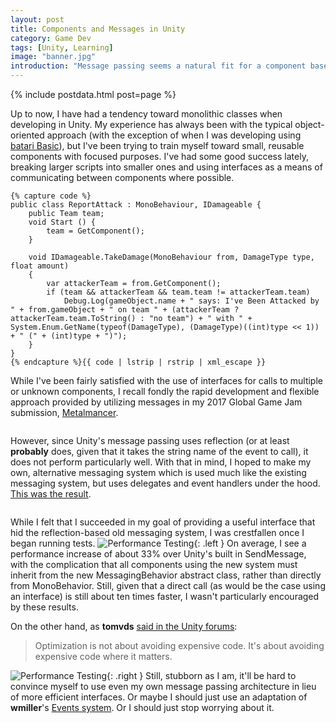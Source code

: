 ```yaml
---
layout: post
title: Components and Messages in Unity
category: Game Dev
tags: [Unity, Learning]
image: "banner.jpg"
introduction: "Message passing seems a natural fit for a component based architecture, but I'm not satisfied with Unity's built in messaging system, so I tried to make my own."
---
```

{% include postdata.html post=page %}

Up to now, I have had a tendency toward monolithic classes when developing in Unity. My experience has always been with the typical object-oriented approach (with the exception of when I was developing using [batari Basic](http://www.randomterrain.com/atari-2600-memories-batari-basic-commands.html)), but I've been trying to train myself toward small, reusable components with focused purposes. I've had some good success lately, breaking larger scripts into smaller ones and using interfaces as a means of communicating between components where possible.
<pre class="line-numbers"><code class="language-csharp">{% capture code %}
public class ReportAttack : MonoBehaviour, IDamageable {
    public Team team;
    void Start () {
		team = GetComponent<Team>();
	}

    void IDamageable.TakeDamage(MonoBehaviour from, DamageType type, float amount)
    {
		var attackerTeam = from.GetComponent<Team>();
		if (team && attackerTeam && team.team != attackerTeam.team)
			Debug.Log(gameObject.name + " says: I've Been Attacked by " + from.gameObject + " on team " + (attackerTeam ? attackerTeam.team.ToString() : "no team") + " with " + System.Enum.GetName(typeof(DamageType), (DamageType)((int)type << 1)) + " (" + (int)type + ")");
    }
}
{% endcapture %}{{ code | lstrip | rstrip | xml_escape }}</code></pre>
While I've been fairly satisfied with the use of interfaces for calls to multiple or unknown components, I recall fondly the rapid development and flexible approach provided by utilizing messages in my 2017 Global Game Jam submission, [Metalmancer](https://globalgamejam.org/2017/games/metalmancer).
<pre data-src="https://reflect.ibrewcode.com/?target=https://raw.githubusercontent.com/nbrosz/gamejam-17/master/Audiomancer/Assets/Scripts/Attack.cs" class="line-numbers language-csharp"></pre>
However, since Unity's message passing uses reflection (or at least **probably** does, given that it takes the string name of the event to call), it does not perform particularly well. With that in mind, I hoped to make my own, alternative messaging system which is used much like the existing messaging system, but uses delegates and event handlers under the hood. [This was the result](https://gist.github.com/nbrosz/a0544d3196765d739f5729bffe6e5b18).
<pre data-src="https://reflect.ibrewcode.com/?target=https://gist.githubusercontent.com/nbrosz/a0544d3196765d739f5729bffe6e5b18/raw/8b4b5d762e3197b46a6dc6c4a8108719a660846d/MessagingBehavior.cs" class="line-numbers language-csharp"></pre>
While I felt that I succeeded in my goal of providing a useful interface that hid the reflection-based old messaging system, I was crestfallen once I began running tests.
![Performance Testing]({{media}}figA.png){: .left }
On average, I see a performance increase of about 33% over Unity's built in SendMessage, with the complication that all components using the new system must inherit from the new MessagingBehavior abstract class, rather than directly from MonoBehavior. Still, given that a direct call (as would be the case using an interface) is still about ten times faster, I wasn't particularly encouraged by these results.

On the other hand, as **tomvds** [said in the Unity forums](https://forum.unity.com/threads/is-sendmessage-really-that-bad.38094/#post-245212):
> Optimization is not about avoiding expensive code. It's about avoiding expensive code where it matters.

![Performance Testing]({{media}}figB.png){: .right }
Still, stubborn as I am, it'll be hard to convince myself to use even my own message passing architecture in lieu of more efficient interfaces. Or maybe I should just use an adaptation of **wmiller**'s [Events system](https://gist.github.com/wmiller/3903205#file-events-cs).
Or I should just stop worrying about it.